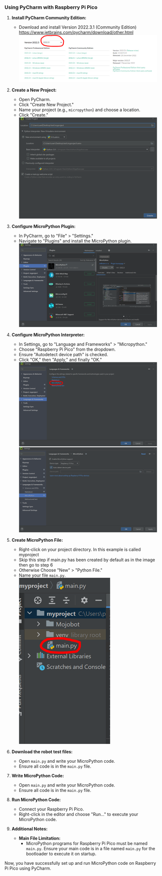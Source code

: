 ### Using PyCharm with Raspberry Pi Pico

1. **Install PyCharm Community Edition:**
   - Download and install Version 2022.3.1 (Community Edition) https://www.jetbrains.com/pycharm/download/other.html
   ![alt text](https://github.com/mjtroniks/Mojobot/blob/4cacaacee3f4b19cd4a0e8f0dfe4b6f8a32baeee/Micropython/Images/Pycharm_version.PNG)

2. **Create a New Project:**
   - Open PyCharm.
   - Click "Create New Project."
   - Name your project (e.g., `micropython`) and choose a location.
   - Click "Create."
    ![alt text](https://github.com/mjtroniks/Mojobot/blob/1a3c709d7b5cfc3e4e3c8cde5dfbf29d99a36698/Micropython/Images/Create%20new%20project.PNG)
3. **Configure MicroPython Plugin:**
   - In PyCharm, go to "File" > "Settings."
   - Navigate to "Plugins" and install the MicroPython plugin.
  ![alt text](https://github.com/mjtroniks/Mojobot/blob/9e95f15281b2bd19a1c3d083b66447e7002e6c68/Micropython/Images/plugins.PNG)
4. **Configure MicroPython Interpreter:**
   - In Settings, go to "Language and Frameworks" > "Micropython."
   - Choose "Raspberry Pi Pico" from the dropdown.
   - Ensure "Autodetect device path" is checked.
   - Click "OK," then "Apply," and finally "OK."
     ![alt text](https://github.com/mjtroniks/Mojobot/blob/9e95f15281b2bd19a1c3d083b66447e7002e6c68/Micropython/Images/uPython.PNG)
 ![alt text](https://github.com/mjtroniks/Mojobot/blob/9e95f15281b2bd19a1c3d083b66447e7002e6c68/Micropython/Images/Enable%20Raspberry%20pico%20support.PNG)
5. **Create MicroPython File:**
   - Right-click on your project directory. In this example is called myproject
   - Skip this step if main.py has been created by default as in the image then go to step 6
   - Otherwise Choose "New" > "Python File." 
   - Name your file `main.py`. 
![alt text](https://github.com/mjtroniks/Mojobot/blob/1be29c72ed4249aef5a97618f10fd25058bf16d4/Micropython/Images/upload%20to%20main.PNG)

6. **Download the robot test files:**
   - Open `main.py` and write your MicroPython code.
   - Ensure all code is in the `main.py` file.

6. **Write MicroPython Code:**
   - Open `main.py` and write your MicroPython code.
   - Ensure all code is in the `main.py` file.

7. **Run MicroPython Code:**
   - Connect your Raspberry Pi Pico.
   - Right-click in the editor and choose "Run..." to execute your MicroPython code.

8. **Additional Notes:**
   - **Main File Limitation:**
     - MicroPython programs for Raspberry Pi Pico must be named `main.py`. Ensure your main code is in a file named `main.py` for the bootloader to execute it on startup.

Now, you have successfully set up and run MicroPython code on Raspberry Pi Pico using PyCharm.
